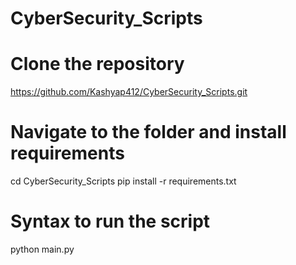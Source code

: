# CyberSecurity_Scripts
# Clone the repository

https://github.com/Kashyap412/CyberSecurity_Scripts.git

# Navigate to the folder and install requirements

cd CyberSecurity_Scripts
pip install -r requirements.txt

# Syntax to run the script

python main.py
